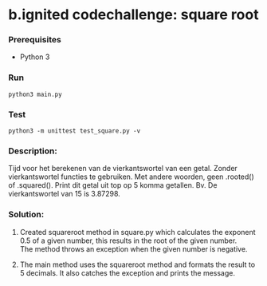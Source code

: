 # b.ignited codechallenge: square root

### Prerequisites

- Python 3

### Run

`python3 main.py`

### Test

`python3 -m unittest test_square.py -v`

### Description:

Tijd voor het berekenen van de vierkantswortel van een getal. Zonder vierkantswortel functies te gebruiken. Met andere woorden, geen .rooted() of .squared().
Print dit getal uit top op 5 komma getallen. Bv. De vierkantswortel van 15 is 3.87298.

### Solution:

1. Created squareroot method in square.py which calculates the exponent 0.5 of a given number, this results in the root of the given number.  
The method throws an exception when the given number is negative.  

2. The main method uses the squareroot method and formats the result to 5 decimals. It also catches the exception and prints the message.